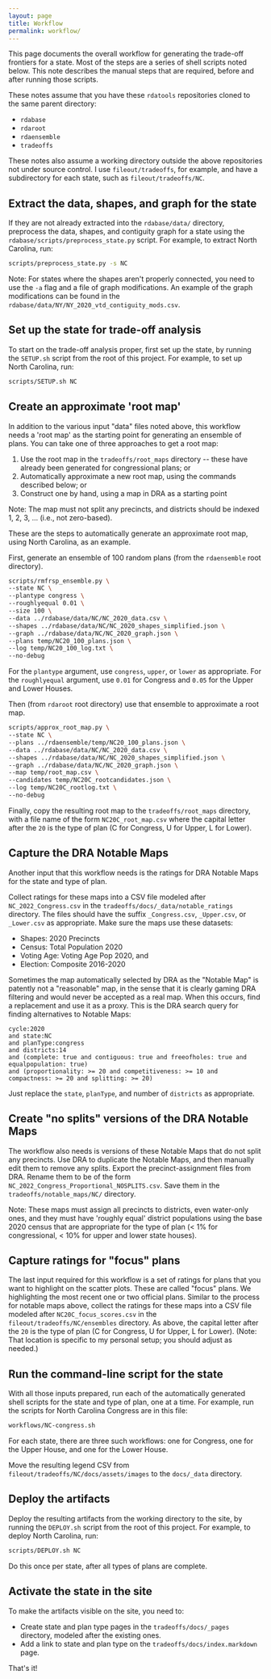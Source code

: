 ```yaml
---
layout: page
title: Workflow
permalink: workflow/
---
```


This page documents the overall workflow for generating the trade-off frontiers for a state.
Most of the steps are a series of shell scripts noted below.
This note describes the manual steps that are required, before and after running those scripts.

These notes assume that you have these `rdatools` repositories cloned to the same parent directory:

* `rdabase`
* `rdaroot`
* `rdaensemble`
* `tradeoffs`

These notes also assume a working directory outside the above repositories not under source control.
I use `fileout/tradeoffs`, for example, and have a subdirectory for each state, such as `fileout/tradeoffs/NC`.

## Extract the data, shapes, and graph for the state

If they are not already extracted into the `rdabase/data/` directory,
preprocess the data, shapes, and contiguity graph for a state using the `rdabase/scripts/preprocess_state.py` script.
For example, to extract North Carolina, run:

```bash
scripts/preprocess_state.py -s NC
```

Note: For states where the shapes aren't properly connected, 
you need to use the `-a` flag and a file of graph modifications.
An example of the graph modifications can be found in the `rdabase/data/NY/NY_2020_vtd_contiguity_mods.csv`.

## Set up the state for trade-off analysis

To start on the trade-off analysis proper, first set up the state,
by running the `SETUP.sh` script from the root of this project.
For example, to set up North Carolina, run:

```bash
scripts/SETUP.sh NC
```

## Create an approximate 'root map'

In addition to the various input "data" files noted above, this workflow needs 
a 'root map' as the starting point for generating an ensemble of plans.
You can take one of three approaches to get a root map:

1. Use the root map in the `tradeoffs/root_maps` directory -- these have already been generated for congressional plans; or
2. Automatically approximate a new root map, using the commands described below; or
3. Construct one by hand, using a map in DRA as a starting point

Note: The map must not split any precincts, and districts should be indexed 1, 2, 3, ... (i.e., not zero-based).

These are the steps to automatically generate an approximate root map, 
using North Carolina, as an example.

First, generate an ensemble of 100 random plans (from the `rdaensemble` root directory).

```bash
scripts/rmfrsp_ensemble.py \
--state NC \
--plantype congress \
--roughlyequal 0.01 \
--size 100 \
--data ../rdabase/data/NC/NC_2020_data.csv \
--shapes ../rdabase/data/NC/NC_2020_shapes_simplified.json \
--graph ../rdabase/data/NC/NC_2020_graph.json \
--plans temp/NC20_100_plans.json \
--log temp/NC20_100_log.txt \
--no-debug
```

For the `plantype` argument, use `congress`, `upper`, or `lower` as appropriate.
For the `roughlyequal` argument, use `0.01` for Congress and `0.05` for the Upper and Lower Houses.

Then (from `rdaroot` root directory) use that ensemble to approximate a root map.

```bash
scripts/approx_root_map.py \
--state NC \
--plans ../rdaensemble/temp/NC20_100_plans.json \
--data ../rdabase/data/NC/NC_2020_data.csv \
--shapes ../rdabase/data/NC/NC_2020_shapes_simplified.json \
--graph ../rdabase/data/NC/NC_2020_graph.json \
--map temp/root_map.csv \
--candidates temp/NC20C_rootcandidates.json \
--log temp/NC20C_rootlog.txt \
--no-debug
```

Finally, copy the resulting root map to the `tradeoffs/root_maps` directory,
with a file name of the form `NC20C_root_map.csv`
where the capital letter after the `20` is the type of plan (C for Congress, U for Upper, L for Lower).

## Capture the DRA Notable Maps

Another input that this workflow needs is the ratings for DRA Notable Maps for the state and type of plan.

Collect ratings for these maps into a CSV file modeled after `NC_2022_Congress.csv` 
in the `tradeoffs/docs/_data/notable_ratings` directory.
The files should have the suffix `_Congress.csv`, `_Upper.csv`, or `_Lower.csv` as appropriate.
Make sure the maps use these datasets:

* Shapes: 2020 Precincts
* Census: Total Population 2020
* Voting Age: Voting Age Pop 2020, and
* Election: Composite 2016-2020

Sometimes the map automatically selected by DRA as the "Notable Map" is patently not a "reasonable" map,
in the sense that it is clearly gaming DRA filtering and would never be accepted as a real map.
When this occurs, find a replacement and use it as a proxy.
This is the DRA search query for finding alternatives to Notable Maps:

```
cycle:2020
and state:NC
and planType:congress
and districts:14
and (complete: true and contiguous: true and freeofholes: true and equalpopulation: true)
and (proportionality: >= 20 and competitiveness: >= 10 and compactness: >= 20 and splitting: >= 20)
```

Just replace the `state`, `planType`, and number of `districts` as appropriate.

## Create "no splits" versions of the DRA Notable Maps

The workflow also needs is versions of these Notable Maps that do not split any precincts.
Use DRA to duplicate the Notable Maps, and then manually edit them to remove any splits.
Export the precinct-assignment files from DRA.
Rename them to be of the form `NC_2022_Congress_Proportional_NOSPLITS.csv`.
Save them in the `tradeoffs/notable_maps/NC/` directory.

Note: These maps must assign all precincts to districts, even water-only ones, and
they must have 'roughly equal' district populations using the base 2020 census
that are appropriate for the type of plan (< 1% for congressional, < 10% for upper and lower state houses).

## Capture ratings for "focus" plans

The last input required for this workflow is a set of ratings for plans that you want to highlight on the scatter plots.
These are called "focus" plans.
We highlighting the most recent one or two official plans.
Similar to the process for notable maps above, collect the ratings for these maps into a CSV file modeled after `NC20C_focus_scores.csv`
in the `fileout/tradeoffs/NC/ensembles` directory.
As above, the capital letter after the `20` is the type of plan (C for Congress, U for Upper, L for Lower).
(Note: That location is specific to my personal setup; you should adjust as needed.)

## Run the command-line script for the state

With all those inputs prepared, run each of the automatically generated shell scripts 
for the state and type of plan, one at a time.
For example, run the scripts for North Carolina Congress are in this file:

```bash
workflows/NC-congress.sh
```

For each state, there are three such workflows: one for Congress, one for the Upper House, and one for the Lower House.

Move the resulting legend CSV from `fileout/tradeoffs/NC/docs/assets/images` to the `docs/_data` directory.

## Deploy the artifacts

Deploy the resulting artifacts from the working directory to the site,
by running the `DEPLOY.sh` script from the root of this project.
For example, to deploy North Carolina, run:

```bash
scripts/DEPLOY.sh NC
```

Do this once per state, after all types of plans are complete.

## Activate the state in the site

To make the artifacts visible on the site, you need to:

* Create state and plan type pages in the `tradeoffs/docs/_pages` directory, modeled after the existing ones.
* Add a link to state and plan type on the `tradeoffs/docs/index.markdown` page.

That's it!
